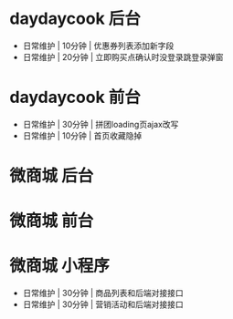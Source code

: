 # daydaycook 后台
* 日常维护 | 10分钟 | 优惠券列表添加新字段
* 日常维护 | 20分钟 | 立即购买点确认时没登录跳登录弹窗

# daydaycook 前台
* 日常维护 | 30分钟 | 拼团loading页ajax改写
* 日常维护 | 10分钟 | 首页收藏隐掉


# 微商城 后台

# 微商城 前台

# 微商城 小程序
* 日常维护 | 30分钟 | 商品列表和后端对接接口
* 日常维护 | 30分钟 | 营销活动和后端对接接口